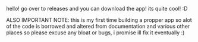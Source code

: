 hello! go over to releases and you can download the app! its quite cool! :D

ALSO IMPORTANT NOTE:
this is my first time building a propper app so alot of the code is borrowed and altered from documentation and various other places so please excuse any bloat or bugs, i promise ill fix it eventually :)
